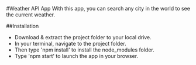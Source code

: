 #Weather API App
With this app, you can search any city in the world to see the current weather.

##Installation
- Download & extract the project folder to your local drive.
- In your terminal, navigate to the project folder.
- Then type 'npm install' to install the node_modules folder.
- Type 'npm start' to launch the app in your browser.
